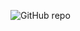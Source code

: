 



![GitHub repo](https://img.shields.io/github/repo-size/Cyril-Develop/Fisheye?style=for-the-badge) 


